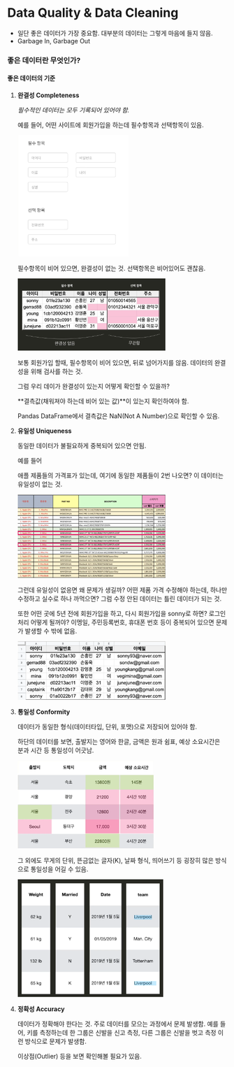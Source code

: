 # Data Quality & Data Cleaning

- 일단 좋은 데이터가 가장 중요함. 대부분의 데이터는 그렇게 마음에 들지 않음. 
- Garbage In, Garbage Out



### 좋은 데이터란 무엇인가?

#### 좋은 데이터의 기준

1. **완결성 Completeness**

   *필수적인 데이터는 모두 기록되어 있어야 함.* 

   예를 들어, 어떤 사이트에 회원가입을 하는데 필수항목과 선택항목이 있음. 

   <img src="./resources/upgrade_1.png" alt="upgrade_1" style="zoom:33%;" />

   필수항목이 비어 있으면, 완결성이 없는 것. 선택항목은 비어있어도 괜찮음. 

   <img src="./resources/upgrade_2.png" alt="upgrade_2" style="zoom:33%;" />

   보통 회원가입 할때, 필수항목이 비어 있으면, 뒤로 넘어가지를 않음. 데이터의 완결성을 위해 검사를 하는 것. 

   그럼 우리 데이가 완결성이 있는지 어떻게 확인할 수 있을까?

   **결측값(채워져야 하는데 비어 있는 값)**이 있는지 확인하여야 함. 

   Pandas DataFrame에서 결측값은 NaN(Not A Number)으로 확인할 수 있음. 



2. **유일성 Uniqueness**

   동일한 데이터가 불필요하게 중복되어 있으면 안됨. 

   예를 들어

   애플 제품들의 가격표가 있는데, 여기에 동일한 제품들이 2번 나오면? 이 데이터는 유일성이 없는 것. 

   <img src="./resources/upgrade_3.png" alt="upgrade_3" style="zoom:33%;" />

   그런데 유일성이 없응면 왜 문제가 생길까? 어떤 제품 가격 수정해야 하는데, 하나만 수정하고 실수로 하나 까먹으면? 그럼 수정 안된 데이터는 틀린 데이터가 되는 것. 

   또한 어떤 곳에 5년 전에 회원가입을 하고, 다시 회원가입을 sonny로 하면? 로그인 처리 어떻게 될꺼야? 이멩일, 주민등록번호, 휴대폰 번호 등이 중복되어 있으면 문제가 발생할 수 밖에 없음. 

   <img src="./resources/upgrade_4.png" alt="upgrade_3" style="zoom:33%;" />



3. **통일성 Conformity** 

   데이터가 동일한 형식(데이터타입, 단위, 포맷)으로 저장되어 있어야 함. 

   하단의 데이터를 보면, 출발지는 영어와 한글, 금액은 원과 쉼표, 예상 소요시간은 분과 시간 등 통일성이 어긋남. 

   <img src="./resources/upgrade_5.png" alt="upgrade_5" style="zoom:33%;" />

   그 외에도 무게의 단위, 뜬금없는 글자(K), 날짜 형식, 띄어쓰기 등 굉장히 많은 방식으로 통일성을 어길 수 있음. 

   <img src="./resources/upgrade_6.png" alt="upgrade_6" style="zoom:33%;" />



4. **정확성 Accuracy**

   데이터가 정확해야 한다는 것. 주로 데이터를 모으는 과정에서 문제 발생함. 예를 들어, 키를 측정하는데 한 그룹은 신발을 신고 측정, 다른 그룹은 신발을 벗고 측정 이런 방식으로 문제가 발생함. 

   이상점(Outlier) 등을 보면 확인해볼 필요가 있음. 